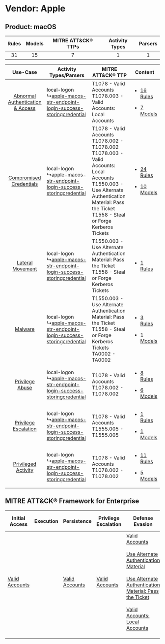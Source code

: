 Vendor: Apple
=============
Product: macOS
--------------
| Rules | Models | MITRE ATT&CK® TTPs | Activity Types | Parsers |
|:-----:|:------:|:------------------:|:--------------:|:-------:|
|  31   |   15   |         7          |       1        |    1    |

|    Use-Case    | Activity Types/Parsers    | MITRE ATT&CK® TTP    | Content    |
|:----:| ---- | ---- | ---- |
| [Abnormal Authentication & Access](../../../UseCases/uc_abnormal_authentication_&_access.md) |  local-logon<br> ↳[apple-macos-str-endpoint-login-success-storingcredential](Ps/pC_applemacosstrendpointloginsuccessstoringcredential.md)<br> | T1078 - Valid Accounts<br>T1078.003 - Valid Accounts: Local Accounts<br>    | [<ul><li>16 Rules</li></ul><ul><li>7 Models</li></ul>](RM/r_m_apple_macos_Abnormal_Authentication_&_Access.md) |
|          [Compromised Credentials](../../../UseCases/uc_compromised_credentials.md)          |  local-logon<br> ↳[apple-macos-str-endpoint-login-success-storingcredential](Ps/pC_applemacosstrendpointloginsuccessstoringcredential.md)<br> | T1078 - Valid Accounts<br>T1078.002 - T1078.002<br>T1078.003 - Valid Accounts: Local Accounts<br>T1550.003 - Use Alternate Authentication Material: Pass the Ticket<br>T1558 - Steal or Forge Kerberos Tickets<br> | [<ul><li>24 Rules</li></ul><ul><li>10 Models</li></ul>](RM/r_m_apple_macos_Compromised_Credentials.md)         |
|    [Lateral Movement](../../../UseCases/uc_lateral_movement.md)    |  local-logon<br> ↳[apple-macos-str-endpoint-login-success-storingcredential](Ps/pC_applemacosstrendpointloginsuccessstoringcredential.md)<br> | T1550.003 - Use Alternate Authentication Material: Pass the Ticket<br>T1558 - Steal or Forge Kerberos Tickets<br>    | [<ul><li>1 Rules</li></ul>](RM/r_m_apple_macos_Lateral_Movement.md)    |
|    [Malware](../../../UseCases/uc_malware.md)    |  local-logon<br> ↳[apple-macos-str-endpoint-login-success-storingcredential](Ps/pC_applemacosstrendpointloginsuccessstoringcredential.md)<br> | T1550.003 - Use Alternate Authentication Material: Pass the Ticket<br>T1558 - Steal or Forge Kerberos Tickets<br>TA0002 - TA0002<br>    | [<ul><li>3 Rules</li></ul><ul><li>1 Models</li></ul>](RM/r_m_apple_macos_Malware.md)    |
|    [Privilege Abuse](../../../UseCases/uc_privilege_abuse.md)    |  local-logon<br> ↳[apple-macos-str-endpoint-login-success-storingcredential](Ps/pC_applemacosstrendpointloginsuccessstoringcredential.md)<br> | T1078 - Valid Accounts<br>T1078.002 - T1078.002<br>    | [<ul><li>8 Rules</li></ul><ul><li>6 Models</li></ul>](RM/r_m_apple_macos_Privilege_Abuse.md)    |
|    [Privilege Escalation](../../../UseCases/uc_privilege_escalation.md)    |  local-logon<br> ↳[apple-macos-str-endpoint-login-success-storingcredential](Ps/pC_applemacosstrendpointloginsuccessstoringcredential.md)<br> | T1078 - Valid Accounts<br>T1555.005 - T1555.005<br>    | [<ul><li>1 Rules</li></ul><ul><li>1 Models</li></ul>](RM/r_m_apple_macos_Privilege_Escalation.md)    |
|    [Privileged Activity](../../../UseCases/uc_privileged_activity.md)    |  local-logon<br> ↳[apple-macos-str-endpoint-login-success-storingcredential](Ps/pC_applemacosstrendpointloginsuccessstoringcredential.md)<br> | T1078 - Valid Accounts<br>T1078.002 - T1078.002<br>    | [<ul><li>11 Rules</li></ul><ul><li>5 Models</li></ul>](RM/r_m_apple_macos_Privileged_Activity.md)    |

MITRE ATT&CK® Framework for Enterprise
--------------------------------------
| Initial Access                                                      | Execution | Persistence                                                         | Privilege Escalation                                                | Defense Evasion                                                                                                                                                                                                                                                                                                                                                     | Credential Access                                                                                                                                                         | Discovery | Lateral Movement                                                                           | Collection | Command and Control | Exfiltration | Impact |
| ------------------------------------------------------------------- | --------- | ------------------------------------------------------------------- | ------------------------------------------------------------------- | ------------------------------------------------------------------------------------------------------------------------------------------------------------------------------------------------------------------------------------------------------------------------------------------------------------------------------------------------------------------- | ------------------------------------------------------------------------------------------------------------------------------------------------------------------------- | --------- | ------------------------------------------------------------------------------------------ | ---------- | ------------------- | ------------ | ------ |
| [Valid Accounts](https://attack.mitre.org/techniques/T1078)<br><br> |           | [Valid Accounts](https://attack.mitre.org/techniques/T1078)<br><br> | [Valid Accounts](https://attack.mitre.org/techniques/T1078)<br><br> | [Valid Accounts](https://attack.mitre.org/techniques/T1078)<br><br>[Use Alternate Authentication Material](https://attack.mitre.org/techniques/T1550)<br><br>[Use Alternate Authentication Material: Pass the Ticket](https://attack.mitre.org/techniques/T1550/003)<br><br>[Valid Accounts: Local Accounts](https://attack.mitre.org/techniques/T1078/003)<br><br> | [Steal or Forge Kerberos Tickets](https://attack.mitre.org/techniques/T1558)<br><br>[Credentials from Password Stores](https://attack.mitre.org/techniques/T1555)<br><br> |           | [Use Alternate Authentication Material](https://attack.mitre.org/techniques/T1550)<br><br> |            |                     |              |        |